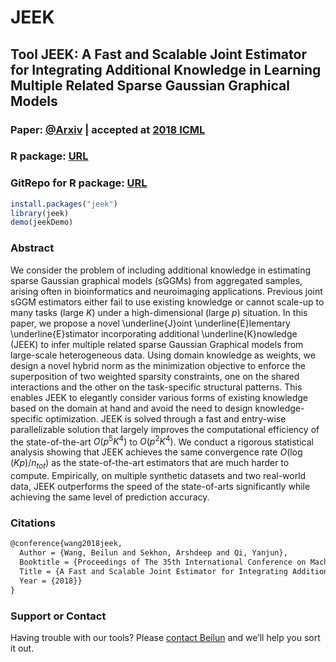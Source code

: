 # JEEK

## Tool JEEK: A Fast and Scalable Joint Estimator for Integrating Additional Knowledge in Learning Multiple Related Sparse Gaussian Graphical Models

### Paper: [@Arxiv](https://arxiv.org/abs/1806.00548) |  accepted at  [2018 ICML](https://icml.cc/)


### R package: [URL](https://cran.r-project.org/web/packages/jeek/index.html)

### GitRepo for R package: [URL](https://github.com/QData/JEEK)


```R
install.packages("jeek")
library(jeek)
demo(jeekDemo)
```


### Abstract
We consider the problem of including additional knowledge in estimating sparse Gaussian graphical models (sGGMs) from aggregated samples, arising often in bioinformatics and neuroimaging applications. Previous joint sGGM estimators either fail to use existing knowledge or cannot scale-up to many tasks (large $K$) under a high-dimensional (large $p$) situation.  In this paper, we propose a  novel \underline{J}oint \underline{E}lementary \underline{E}stimator incorporating additional \underline{K}nowledge (JEEK) to infer multiple related sparse Gaussian Graphical models from large-scale heterogeneous data. Using domain knowledge as weights, we design a novel hybrid norm as the minimization objective to enforce the superposition of two weighted sparsity constraints, one on the shared interactions and the other on the task-specific structural patterns. This enables JEEK to elegantly consider various forms of existing knowledge based on the domain at hand and avoid the need to design knowledge-specific optimization. JEEK is solved through a fast and entry-wise parallelizable solution that largely improves the computational efficiency of the state-of-the-art  $O(p^5K^4)$ to $O(p^2K^4)$. We conduct a rigorous statistical analysis showing that JEEK achieves the same  convergence rate $O(\log(Kp)/n_{tot})$ as the state-of-the-art estimators that are much harder to compute. 
Empirically, on multiple synthetic datasets and two real-world data, JEEK outperforms the speed of the state-of-arts significantly while achieving the same level of prediction accuracy.


### Citations

```latex
@conference{wang2018jeek,
  Author = {Wang, Beilun and Sekhon, Arshdeep and Qi, Yanjun},
  Booktitle = {Proceedings of The 35th International Conference on Machine Learning (ICML)},
  Title = {A Fast and Scalable Joint Estimator for Integrating Additional Knowledge in Learning Multiple Related Sparse Gaussian Graphical Models},
  Year = {2018}}
}
```


### Support or Contact

Having trouble with our tools? Please [contact Beilun](mailto:bw4mw@virginia.edu) and we’ll help you sort it out.
